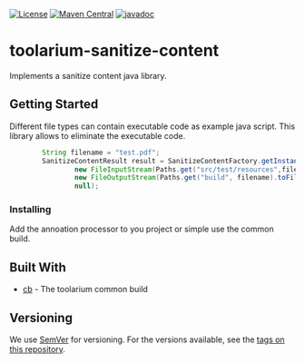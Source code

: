 [![License](https://img.shields.io/github/license/toolarium/toolarium-sanitize-content)](https://github.com/toolarium/toolarium-sanitize-content/blob/master/LICENSE)
[![Maven Central](https://img.shields.io/maven-central/v/com.github.toolarium/toolarium-sanitize-content/0.6.1)](https://search.maven.org/artifact/com.github.toolarium/toolarium-sanitize-content/0.6.1/jar)
[![javadoc](https://javadoc.io/badge2/com.github.toolarium/toolarium-sanitize-content/javadoc.svg)](https://javadoc.io/doc/com.github.toolarium/toolarium-sanitize-content)

# toolarium-sanitize-content

Implements a sanitize content java library.

## Getting Started

Different file types can contain executable code as example java script. This library allows to eliminate the executable code.

```java
        String filename = "test.pdf";
        SanitizeContentResult result = SanitizeContentFactory.getInstance().getSanitizeContentProcessor().sanitize(filename, 
                new FileInputStream(Paths.get("src/test/resources",filename).toFile()),
                new FileOutputStream(Paths.get("build", filename).toFile()), 
                null);
```


### Installing

Add the annoation processor to you project or simple use the common build.

## Built With

* [cb](https://github.com/toolarium/common-build) - The toolarium common build

## Versioning

We use [SemVer](http://semver.org/) for versioning. For the versions available, see the [tags on this repository](https://github.com/toolarium/toolarium-sanitize-content/tags). 
